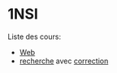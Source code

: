 # 1NSI

Liste des cours:

* [Web](web_1NSI.md)
* [recherche](recherche.md) avec [correction](recherche_correction.md) 
